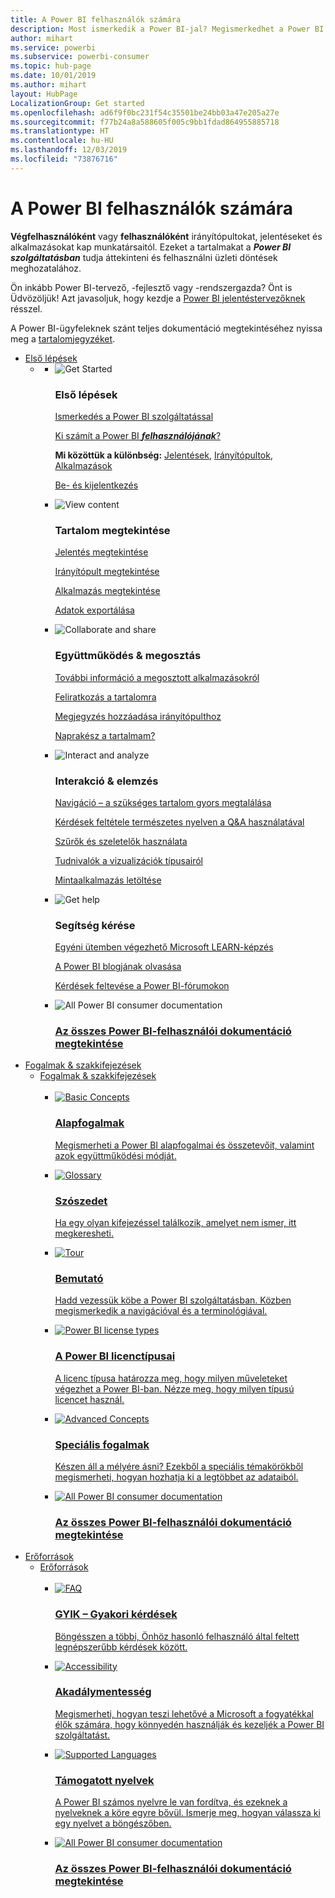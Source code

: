 ```yaml
---
title: A Power BI felhasználók számára
description: Most ismerkedik a Power BI-jal? Megismerkedhet a Power BI szolgáltatás funkcióival és képességeivel, és látni fogja, hogy mit tehet meg általuk mint Power BI-ügyfél vagy -végfelhasználó.
author: mihart
ms.service: powerbi
ms.subservice: powerbi-consumer
ms.topic: hub-page
ms.date: 10/01/2019
ms.author: mihart
layout: HubPage
LocalizationGroup: Get started
ms.openlocfilehash: ad6f9f0bc231f54c35501be24bb03a47e205a27e
ms.sourcegitcommit: f77b24a8a588605f005c9bb1fdad864955885718
ms.translationtype: HT
ms.contentlocale: hu-HU
ms.lasthandoff: 12/03/2019
ms.locfileid: "73876716"
---
```

<div id="main" class="v2">
      <div class="container">
            <h1 class="">A Power BI felhasználók számára</h1>
            <p><b>Végfelhasználóként</b> vagy <b>felhasználóként</b> irányítópultokat, jelentéseket és alkalmazásokat kap munkatársaitól. Ezeket a tartalmakat a <b><i>Power BI szolgáltatásban</i></b> tudja áttekinteni és felhasználni üzleti döntések meghozatalához.</p>
            <p>Ön inkább Power BI-tervező, -fejlesztő vagy -rendszergazda? Önt is Üdvözöljük! Azt javasoljuk, hogy kezdje a <a href="../power-bi-creator-landing.md">Power BI jelentéstervezőknek</a> résszel.</p>
            <p>A Power BI-ügyfeleknek szánt teljes dokumentáció megtekintéséhez nyissa meg a <a href="end-user-consumer.md">tartalomjegyzéket</a>.</p>
            <ul class="pivots">
            <li>
                <a href="#get-started" data-linktype="self-bookmark">Első lépések</a>
                <ul id="get-started" class="cardsF">
                    <li>
                        <a data-default="true" href="#getstarted" data-linktype="self-bookmark"></a>
                        <ul id="getstarted" class="cardsF">
                            <li>
                                <div class="cardSize">
                                    <div class="cardPadding">
                                        <div class="card">
                                            <div class="cardImageOuter">
                                                <div class="cardImage">
                                                    <img alt="Get Started" src="media/end-user-consumer/get-started.svg" data-linktype="relative-path">
                                                </div>
                                            </div>
                                            <div class="cardText">
                                                <h3>Első lépések</h3>
                                                <p><a href="/power-bi/consumer/end-user-reading-view" data-linktype="absolute-path">Ismerkedés a Power BI szolgáltatással</a></p>
                                                <p><a href="/power-bi/consumer/end-user-consumer" data-linktype="absolute-path">Ki számít a Power BI <b><i>felhasználójának</i></b>?</a></p>
                                                <p><b>Mi közöttük a különbség:</b> <a href="/power-bi/consumer/end-user-reports" data-linktype="absolute-path">Jelentések</a>, <a href="/power-bi/consumer/end-user-dashboards" data-linktype="absolute-path">Irányítópultok</a>, <a href="/power-bi/consumer/end-user-apps" data-linktype="absolute-path">Alkalmazások</a></p>
                                                <p><a href="/power-bi/consumer/end-user-sign-in" data-linktype="absolute-path">Be- és kijelentkezés</a></p>
                                            </div>
                                        </div>
                                    </div>
                                </div>
                            </li>
                            <li>
                                <div class="cardSize">
                                    <div class="cardPadding">
                                        <div class="card">
                                            <div class="cardImageOuter">
                                                <div class="cardImage">
                                                    <img alt="View content" src="media/end-user-consumer/view-content.svg" data-linktype="relative-path">
                                                </div>
                                            </div>
                                            <div class="cardText">
                                                <h3>Tartalom megtekintése</h3>
                                                <p><a href="/power-bi/consumer/end-user-report-open" data-linktype="absolute-path">Jelentés megtekintése</a></p>
                                                <p><a href="/power-bi/consumer/end-user-dashboard-open" data-linktype="absolute-path">Irányítópult megtekintése</a></p>
                                                <p><a href="/power-bi/consumer/end-user-app-view" data-linktype="absolute-path">Alkalmazás megtekintése</a></p>
                                                <p><a href="/power-bi/consumer/end-user-export" data-linktype="absolute-path">Adatok exportálása</a>
                                            </div>
                                        </div>
                                    </div>
                                </div>
                            </li>
                            <li>
                                <div class="cardSize">
                                    <div class="cardPadding">
                                        <div class="card">
                                            <div class="cardImageOuter">
                                                <div class="cardImage">
                                                    <img alt="Collaborate and share" src="media/end-user-consumer/collaborate-share.svg" data-linktype="relative-path">
                                                </div>
                                            </div>
                                            <div class="cardText">
                                                <h3>Együttműködés &amp; megosztás</h3>
                                                <p><a href="/power-bi/consumer/end-user-apps" data-linktype="absolute-path">További információ a megosztott alkalmazásokról</a></p>
                                                <p><a href="/power-bi/consumer/end-user-subscribe" data-linktype="absolute-path">Feliratkozás a tartalomra</a></p>
                                                <p><a href="/power-bi/consumer/end-user-comment" data-linktype="absolute-path">Megjegyzés hozzáadása irányítópulthoz</a></p>
                                                <p><a href="/power-bi/consumer/end-user-fresh" data-linktype="absolute-path">Naprakész a tartalmam?</a></p>
                                            </div>
                                        </div>
                                    </div>
                                </div>
                            </li>
                            <li>
                                <div class="cardSize">
                                    <div class="cardPadding">
                                        <div class="card">
                                            <div class="cardImageOuter">
                                                <div class="cardImage">
                                                    <img alt="Interact and analyze" src="media/end-user-consumer/interact-analyze.svg" data-linktype="relative-path">
                                                </div>
                                            </div>
                                            <div class="cardText">
                                                <h3>Interakció &amp; elemzés</h3>
                                                <p><a href="/power-bi/consumer/end-user-experience" data-linktype="absolute-path">Navigáció – a szükséges tartalom gyors megtalálása</a></p>
                                                <p><a href="/power-bi/consumer/end-user-q-and-a" data-linktype="absolute-path">Kérdések feltétele természetes nyelven a Q&amp;A használatával</a></p>
                                                <p><a href="/power-bi/consumer/end-user-report-filter" data-linktype="absolute-path">Szűrők és szeletelők használata</a></p>
                                                <p><a href="/power-bi/consumer/end-user-visual-type" data-linktype="absolute-path">Tudnivalók a vizualizációk típusairól</a></p>
                                                <p><a href="/power-bi/consumer/end-user-app-marketing" data-linktype="absolute-path">Mintaalkalmazás letöltése</a></p>
                                            </div>
                                        </div>
                                    </div>
                                </div>
                            </li>
                            <li>
                                <div class="cardSize">
                                    <div class="cardPadding">
                                        <div class="card">
                                            <div class="cardImageOuter">
                                                <div class="cardImage">
                                                    <img alt="Get help" src="media/end-user-consumer/get-help.svg" data-linktype="relative-path">
                                                </div>
                                            </div>
                                            <div class="cardText">
                                                <h3>Segítség kérése</h3>
                                            <p><a href="https://docs.microsoft.com/learn/paths/consume-data-with-power-bi/" data-linktype="absolute-path">Egyéni ütemben végezhető Microsoft LEARN-képzés</a></p>
                                                <p><a href="https://powerbi.microsoft.com/blog/" data-linktype="absolute-path">A Power BI blogjának olvasása</a></p>
                                                <p><a href="https://community.powerbi.com/" data-linktype="absolute-path">Kérdések feltevése a Power BI-fórumokon</a></p>
                                            </div>
                                        </div>
                                    </div>
                                </div>
                            </li>
                            <li>
                                <div class="cardSize">
                                    <div class="cardPadding">
                                        <div class="card">
                                            <div class="cardImageOuter">
                                                <div class="cardImage">
                                                    <img alt="All Power BI consumer documentation" src="media/end-user-consumer/see-all.svg" data-linktype="relative-path">
                                                </div>
                                            </div>
                                            <div class="cardText">
                                                <a href="end-user-consumer.md" data-linktype="absolute-path">
                                                <h3>Az összes Power BI-felhasználói dokumentáció megtekintése</h3></a>
                                            </div>
                                        </div>
                                    </div>
                                </div>
                            </li>
                        </ul>
                    </li>
                </ul>
            </li>
            <li>
                <a href="#concepts-terminology" data-linktype="self-bookmark">Fogalmak &amp; szakkifejezések</a>
                <ul id="concepts-terminology">
                    <li>
                        <a href="#conceptsterminology" data-linktype="self-bookmark">Fogalmak &amp; szakkifejezések</a>
                        <ul id="conceptsterminology" class="cardsC">
                            <br>
                            <li>
                                <a href="/power-bi/consumer/End-user-basic-concepts" data-linktype="absolute-path">
                                    <div class="cardSize">
                                        <div class="cardPadding">
                                            <div class="card">
                                                <div class="cardImageOuter">
                                                    <div class="cardImage bgdAccent1">
                                                        <img src="media/end-user-consumer/basic-concepts.svg" alt="Basic Concepts" data-linktype="relative-path">
                                                    </div>
                                                </div>
                                                <div class="cardText">
                                                    <h3>Alapfogalmak</h3>
                                                    <p>Megismerheti a Power BI alapfogalmai és összetevőit, valamint azok együttműködési módját.</p>
                                                </div>
                                            </div>
                                        </div>
                                    </div>
                                </a>
                            </li>
                            <li>
                                <a href="/power-bi/consumer/End-user-glossary" data-linktype="absolute-path">
                                    <div class="cardSize">
                                        <div class="cardPadding">
                                            <div class="card">
                                                <div class="cardImageOuter">
                                                    <div class="cardImage bgdAccent1">
                                                        <img src="media/end-user-consumer/glossary.svg" alt="Glossary" data-linktype="relative-path">
                                                    </div>
                                                </div>
                                                <div class="cardText">
                                                    <h3>Szószedet</h3>
                                                    <p>Ha egy olyan kifejezéssel találkozik, amelyet nem ismer, itt megkeresheti.</p>
                                                </div>
                                            </div>
                                        </div>
                                    </div>
                                </a>
                            </li>
                            <li>
                                <a href="/power-bi/consumer/end-user-experience" data-linktype="absolute-path">
                                    <div class="cardSize">
                                        <div class="cardPadding">
                                            <div class="card">
                                                <div class="cardImageOuter">
                                                    <div class="cardImage bgdAccent1">
                                                        <img src="media/end-user-consumer/tour.svg" alt="Tour" data-linktype="relative-path">
                                                    </div>
                                                </div>
                                                <div class="cardText">
                                                    <h3>Bemutató</h3>
                                                    <p>Hadd vezessük köbe a Power BI szolgáltatásban. Közben megismerkedik a navigációval és a terminológiával.</p>
                                                </div>
                                            </div>
                                        </div>
                                    </div>
                                </a>
                            </li>
                            <li>
                                <a href="/power-bi/service-admin-licensing-organization" data-linktype="absolute-path">
                                    <div class="cardSize">
                                        <div class="cardPadding">
                                            <div class="card">
                                                <div class="cardImageOuter">
                                                    <div class="cardImage bgdAccent1">
                                                        <img src="media/end-user-consumer/power-bi-license-types.svg" alt="Power BI license types" data-linktype="relative-path">
                                                    </div>
                                                </div>
                                                <div class="cardText">
                                                    <h3>A Power BI licenctípusai</h3>
                                                    <p>A licenc típusa határozza meg, hogy milyen műveleteket végezhet a Power BI-ban. Nézze meg, hogy milyen típusú licencet használ.</p>
                                                </div>
                                            </div>
                                        </div>
                                    </div>
                                </a>
                            </li>
                            <li>
                                <a href="/power-bi/consumer/end-user-featured" data-linktype="absolute-path">
                                    <div class="cardSize">
                                        <div class="cardPadding">
                                            <div class="card">
                                                <div class="cardImageOuter">
                                                    <div class="cardImage bgdAccent1">
                                                        <img src="media/end-user-consumer/advanced-concepts.svg" alt="Advanced Concepts" data-linktype="relative-path">
                                                    </div>
                                                </div>
                                                <div class="cardText">
                                                    <h3>Speciális fogalmak</h3>
                                                    <p>Készen áll a mélyére ásni? Ezekből a speciális témakörökből megismerheti, hogyan hozhatja ki a legtöbbet az adataiból. </p>
                                                </div>
                                            </div>
                                        </div>
                                    </div>
                                </a>
                            </li>
                            <li>
                                <a href="end-user-consumer.md" data-linktype="absolute-path">
                                    <div class="cardSize">
                                        <div class="cardPadding">
                                            <div class="card">
                                                <div class="cardImageOuter">
                                                    <div class="cardImage bgdAccent1">
                                                        <img src="media/end-user-consumer/See_All_400x140.svg" alt="All Power BI consumer documentation" data-linktype="relative-path">
                                                    </div>
                                                </div>
                                                <div class="cardText">
                                                    <h3>Az összes Power BI-felhasználói dokumentáció megtekintése</h3>
                                                </div>
                                            </div>
                                        </div>
                                    </div>
                                </a>
                            </li>
                        </ul>
                    </li>
                </ul>
            </li>
            <li>
                <a href="#resources" data-linktype="self-bookmark">Erőforrások</a>
                <ul id="resources">
                    <li>
                        <a href="#resources" data-linktype="self-bookmark">Erőforrások</a>
                        <ul id="resources" class="cardsC">
                            <br>
                            <li>
                                <a href="/power-bi/consumer/end-user-faq" data-linktype="absolute-path">
                                    <div class="cardSize">
                                        <div class="cardPadding">
                                            <div class="card">
                                                <div class="cardImageOuter">
                                                    <div class="cardImage bgdAccent1">
                                                        <img src="media/end-user-consumer/faq.svg" alt="FAQ" data-linktype="relative-path">
                                                    </div>
                                                </div>
                                                <div class="cardText">
                                                    <h3>GYIK – Gyakori kérdések</h3>
                                                    <p>Böngésszen a többi, Önhöz hasonló felhasználó által feltett legnépszerűbb kérdések között.</p>
                                                </div>
                                            </div>
                                        </div>
                                    </div>
                                </a>
                            </li>
                            <li>
                                <a href="/power-bi/desktop-accessibility" data-linktype="absolute-path">
                                    <div class="cardSize">
                                        <div class="cardPadding">
                                            <div class="card">
                                                <div class="cardImageOuter">
                                                    <div class="cardImage bgdAccent1">
                                                        <img src="media/end-user-consumer/accessibility.svg" alt="Accessibility" data-linktype="relative-path">
                                                    </div>
                                                </div>
                                                <div class="cardText">
                                                    <h3>Akadálymentesség</h3>
                                                    <p>Megismerheti, hogyan teszi lehetővé a Microsoft a fogyatékkal élők számára, hogy könnyedén használják és kezeljék a Power BI szolgáltatást. </p>
                                                </div>
                                            </div>
                                        </div>
                                    </div>
                                </a>
                            </li>
                            <li>
                                <a href="/power-bi/supported-languages-countries-regions" data-linktype="absolute-path">
                                    <div class="cardSize">
                                        <div class="cardPadding">
                                            <div class="card">
                                                <div class="cardImageOuter">
                                                    <div class="cardImage bgdAccent1">
                                                        <img src="media/end-user-consumer/supported-languages.svg" alt="Supported Languages" data-linktype="relative-path">
                                                    </div>
                                                </div>
                                                <div class="cardText">
                                                    <h3>Támogatott nyelvek</h3>
                                                    <p>A Power BI számos nyelvre le van fordítva, és ezeknek a nyelveknek a köre egyre bővül. Ismerje meg, hogyan válassza ki egy nyelvet a böngészőben. </p>
                                                </div>
                                            </div>
                                        </div>
                                    </div>
                                </a>
                            </li>
                            <li>
                                <a href="end-user-consumer.md" data-linktype="absolute-path">
                                    <div class="cardSize">
                                        <div class="cardPadding">
                                            <div class="card">
                                                <div class="cardImageOuter">
                                                    <div class="cardImage bgdAccent1">
                                                        <img src="media/end-user-consumer/See_All_400x140.svg" alt="All Power BI consumer documentation" data-linktype="relative-path">
                                                    </div>
                                                </div>
                                                <div class="cardText">
                                                    <h3>Az összes Power BI-felhasználói dokumentáció megtekintése</h3>
                                                </div>
                                            </div>
                                        </div>
                                    </div>
                                </a>
                            </li>
                        </ul>
                    </li>
                </ul>
            </li>
            </ul> 
      </div>
</div>
